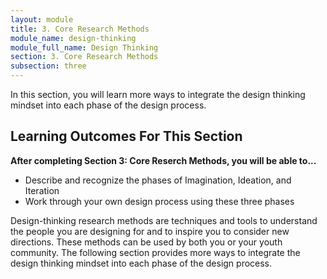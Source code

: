 ```yaml
---
layout: module
title: 3. Core Research Methods
module_name: design-thinking
module_full_name: Design Thinking
section: 3. Core Research Methods
subsection: three
---
```


In this section, you will learn more ways to integrate the design thinking mindset into each phase of the design process.

## Learning Outcomes For This Section

**After completing Section 3: Core Reserch Methods, you will be able to...**
<ul class="fancy">
  <li>Describe and recognize the phases of Imagination, Ideation, and Iteration</li>
  <li>Work through your own design process using these three phases</li>
</ul>

Design-thinking research methods are techniques and tools to understand the people you are designing for and to inspire you to consider new directions. These methods can be used by both you or your youth community. The following section provides more ways to integrate the design thinking mindset into each phase of the design process. 
